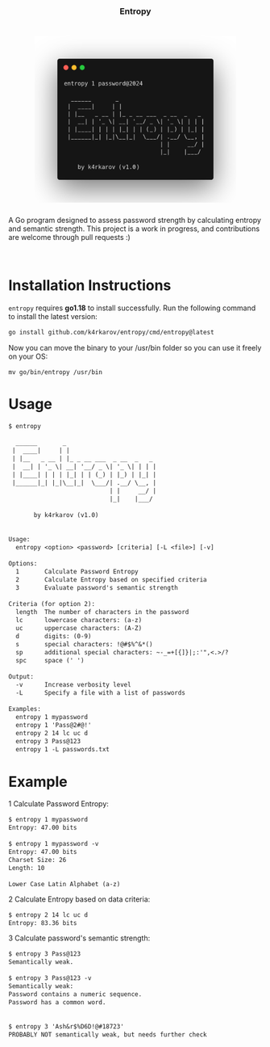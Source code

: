 <h3 align="center">Entropy</h3>
<h1 align="center"> <img src="https://github.com/k4rkarov/entropy/blob/main/carbon.png" alt="procontor" width="400px"></h1>

A Go program designed to assess password strength by calculating entropy and semantic strength. This project is a work in progress, and contributions are welcome through pull requests :) 

<br>

# Installation Instructions

`entropy` requires **go1.18** to install successfully. Run the following command to install the latest version: 

```sh
go install github.com/k4rkarov/entropy/cmd/entropy@latest
```

Now you can move the binary to your /usr/bin folder so you can use it freely on your OS:

```
mv go/bin/entropy /usr/bin
```

# Usage
```
$ entropy

  ______       _                         
 |  ____|     | |                        
 | |__   _ __ | |_ _ __ ___  _ __  _   _ 
 |  __| | '_ \| __| '__/ _ \| '_ \| | | |
 | |____| | | | |_| | | (_) | |_) | |_| |
 |______|_| |_|\__|_|  \___/| .__/ \__, |
                            | |     __/ |
                            |_|    |___/ 
 
       by k4rkarov (v1.0)


Usage:
  entropy <option> <password> [criteria] [-L <file>] [-v]

Options:
  1       Calculate Password Entropy
  2       Calculate Entropy based on specified criteria
  3       Evaluate password's semantic strength

Criteria (for option 2):
  length  The number of characters in the password
  lc      lowercase characters: (a-z)
  uc      uppercase characters: (A-Z)
  d       digits: (0-9)
  s       special characters: !@#$%^&*()
  sp      additional special characters: ~-_=+[{]}|;:'",<.>/?
  spc     space (' ')

Output:
  -v      Increase verbosity level
  -L      Specify a file with a list of passwords

Examples:
  entropy 1 mypassword
  entropy 1 'Pass@2#@!'
  entropy 2 14 lc uc d
  entropy 3 Pass@123
  entropy 1 -L passwords.txt

```

# Example

1 Calculate Password Entropy:

```
$ entropy 1 mypassword
Entropy: 47.00 bits

$ entropy 1 mypassword -v
Entropy: 47.00 bits
Charset Size: 26
Length: 10

Lower Case Latin Alphabet (a-z)
```

2 Calculate Entropy based on data criteria:

```
$ entropy 2 14 lc uc d
Entropy: 83.36 bits

```

3 Calculate password's semantic strength:

```
$ entropy 3 Pass@123
Semantically weak.

$ entropy 3 Pass@123 -v
Semantically weak:
Password contains a numeric sequence. 
Password has a common word. 


$ entropy 3 'Ash&r$%D6D!@#18723'
PROBABLY NOT semantically weak, but needs further check
```
